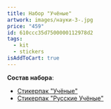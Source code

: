 ```yaml
---
title: Набор "Учёные"
artwork: images/науки-3-.jpg
price: "459"
id: 610ccc35d7500000112978d2
tags:
  - kit
  - stickers
isAddToCart: true
---
```


**Cостав набора**:

- [Стикерпак "Учёные"](https://www.zerokelvin.ru/products/stickers/science/)
- [Стикерпак "Русские Учёные"](https://www.zerokelvin.ru/products/stickers/russian-sceince/)
